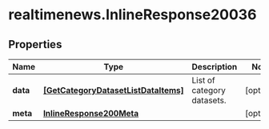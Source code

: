 # realtimenews.InlineResponse20036

## Properties

Name | Type | Description | Notes
------------ | ------------- | ------------- | -------------
**data** | [**[GetCategoryDatasetListDataItems]**](GetCategoryDatasetListDataItems.md) | List of category datasets. | [optional] 
**meta** | [**InlineResponse200Meta**](InlineResponse200Meta.md) |  | [optional] 


